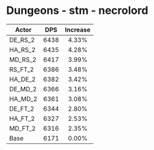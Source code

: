 # Dungeons - stm - necrolord
| Actor | DPS | Increase |
|---|:---:|:---:|
|DE_RS_2|6438|4.33%|
|HA_RS_2|6435|4.28%|
|MD_RS_2|6417|3.99%|
|RS_FT_2|6386|3.48%|
|HA_DE_2|6382|3.42%|
|DE_MD_2|6366|3.16%|
|HA_MD_2|6361|3.08%|
|DE_FT_2|6344|2.80%|
|HA_FT_2|6327|2.53%|
|MD_FT_2|6316|2.35%|
|Base|6171|0.00%|
